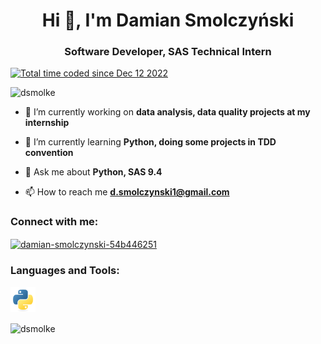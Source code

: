<h1 align="center">Hi 👋, I'm Damian Smolczyński</h1>
<h3 align="center">Software Developer, SAS Technical Intern</h3>

<a href="https://wakatime.com/@743da0dd-2dfa-46fe-a98d-a58d8e0684d4"><img src="https://wakatime.com/badge/user/743da0dd-2dfa-46fe-a98d-a58d8e0684d4.svg" alt="Total time coded since Dec 12 2022" /></a>
<p align="left"> <img src="https://komarev.com/ghpvc/?username=dsmolke&label=Profile%20views&color=0e75b6&style=flat" alt="dsmolke" /> </p>

- 🔭 I’m currently working on **data analysis, data quality projects at my internship**

- 🌱 I’m currently learning **Python, doing some projects in TDD convention**

- 💬 Ask me about **Python, SAS 9.4**

- 📫 How to reach me **d.smolczynski1@gmail.com**

<h3 align="left">Connect with me:</h3>
<p align="left">
<a href="https://linkedin.com/in/damian-smolczynski-54b446251" target="blank"><img align="center" src="https://raw.githubusercontent.com/rahuldkjain/github-profile-readme-generator/master/src/images/icons/Social/linked-in-alt.svg" alt="damian-smolczynski-54b446251" height="30" width="40" /></a>
</p>

<h3 align="left">Languages and Tools:</h3>
<p align="left"> <a href="https://www.python.org" target="_blank" rel="noreferrer"> <img src="https://raw.githubusercontent.com/devicons/devicon/master/icons/python/python-original.svg" alt="python" width="40" height="40"/> </a> </p>


<p><img align="center" src="https://github-readme-streak-stats.herokuapp.com/?user=dsmolke&" alt="dsmolke" /></p>
